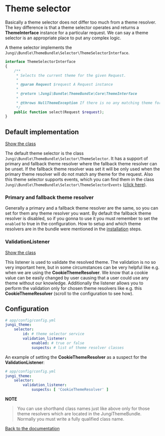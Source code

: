 Theme selector
==============

Basically a theme selector does not differ too much from a theme resolver. The key difference is that a theme selector 
operates and returns a **ThemeInterface** instance for a particular request. We can say a theme selector is an appropriate 
place to put any complex logic.

A theme selector implements the `Jungi\Bundle\ThemeBundle\Selector\ThemeSelectorInterface`.
 
```php
interface ThemeSelectorInterface
{
    /**
     * Selects the current theme for the given Request.
     *
     * @param Request $request A Request instance
     *
     * @return \Jungi\Bundle\ThemeBundle\Core\ThemeInterface
     *
     * @throws NullThemeException If there is no any matching theme for the request
     */
    public function select(Request $request);
}
```

Default implementation
----------------------

[Show the class](https://github.com/piku235/JungiThemeBundle/blob/master/Selector/ThemeSelector.php)

The default theme selector is the class `Jungi\Bundle\ThemeBundle\Selector\ThemeSelector`. It has a support of primary and 
fallback theme resolver where the fallback theme resolver can be unset. If the fallback theme resolver was set it will 
be only used when the primary theme resolver will do not match any theme for the request. Also this theme selector supports 
events, which you can find them in the class `Jungi\Bundle\ThemeBundle\Selector\ThemeSelectorEvents` ([click here](https://github.com/piku235/JungiThemeBundle/blob/master/Selector/ThemeSelectorEvents.php)).

### Primary and fallback theme resolver

Generally a primary and a fallback theme resolver are the same, so you can set for them any theme resolver you want. 
By default the fallback theme resolver is disabled, so if you gonna to use it you must remember to set the `enabled` to 
true in the configuration. How to setup and which theme resolvers are in the bundle were mentioned in the [installation](https://github.com/piku235/JungiThemeBundle/blob/master/Resources/doc/installation.md#step-3-configuration)
steps.

### ValidationListener

[Show the class](https://github.com/piku235/JungiThemeBundle/blob/master/Selector/EventListener/ValidationListener.php)

This listener is used to validate the resolved theme. The validation is no so very important here, but in some circumstances 
can be very helpful like e.g. when we are using the **CookieThemeResolver**. We know that a cookie value can be easily 
changed by user causing that a user could use any theme without our knowledge. Additionally the listener allows you to 
perform the validation only for chosen theme resolvers like e.g. this **CookieThemeResolver** (scroll to the configuration
to see how).

Configuration
-------------

```yaml
# app/config/config.yml
jungi_theme:
    selector:
        id: # theme selector service
        validation_listener:
            enabled: # true or false
            suspects: # list of theme resolver classes
```

An example of setting the **CookieThemeResolver** as a suspect for the **ValidationListener**:

```yaml
# app/config/config.yml
jungi_theme:
    selector:
        validation_listener:
            suspects: [ 'CookieThemeResolver' ]
```

**NOTE**

> You can use shorthand class names just like above only for those theme resolvers which are located in the JungiThemeBundle.
> Normally you must write a fully qualified class name.

[Back to the documentation](https://github.com/piku235/JungiThemeBundle/blob/master/Resources/doc/index.md)
